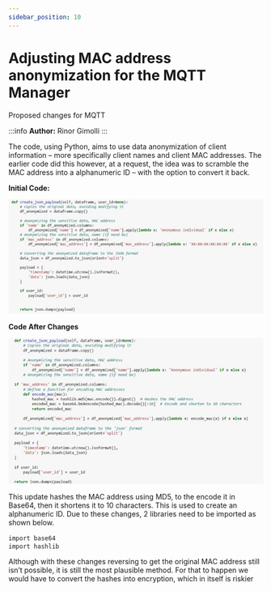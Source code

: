 ```yaml
---
sidebar_position: 10
---
```


# Adjusting MAC address anonymization for the MQTT Manager
Proposed changes for MQTT

:::info
**Author:** Rinor Gimolli
:::

The code, using Python, aims to use data anonymization of client information – more
specifically client names and client MAC addresses. The earlier code did this however, at a
request, the idea was to scramble the MAC address into a alphanumeric ID – with the option
to convert it back.

**Initial Code:**

![Initial Code](img\mac-initial.jpg)

**Code After Changes**

![After Code](img\mac-changes.jpg)

This update hashes the MAC address using MD5, to the encode it in Base64, then it shortens it to 10
characters. This is used to create an alphanumeric ID. Due to these changes, 2 libraries need to be
imported as shown below.

```
import base64
import hashlib
```

Although with these changes reversing to get the original MAC address still isn’t possible, it is still the
most plausible method. For that to happen we would have to convert the hashes into encryption,
which in itself is riskier

